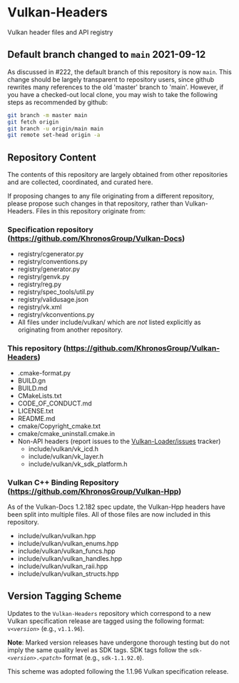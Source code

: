 # Vulkan-Headers

Vulkan header files and API registry

## Default branch changed to `main` 2021-09-12

As discussed in #222, the default branch of this repository is now `main`. This change should be largely transparent to repository users, since github rewrites many references to the old 'master' branch to 'main'. However, if you have a checked-out local clone, you may wish to take the following steps as recommended by github:

```sh
git branch -m master main
git fetch origin
git branch -u origin/main main
git remote set-head origin -a
```

## Repository Content

The contents of this repository are largely obtained from other repositories
and are collected, coordinated, and curated here.

If proposing changes to any file originating from a different repository,
please propose such changes in that repository, rather than Vulkan-Headers.
Files in this repository originate from:

### Specification repository (https://github.com/KhronosGroup/Vulkan-Docs)

* registry/cgenerator.py
* registry/conventions.py
* registry/generator.py
* registry/genvk.py
* registry/reg.py
* registry/spec_tools/util.py
* registry/validusage.json
* registry/vk.xml
* registry/vkconventions.py
* All files under include/vulkan/ which are *not* listed explicitly as originating from another repository.

### This repository (https://github.com/KhronosGroup/Vulkan-Headers)

* .cmake-format.py
* BUILD.gn
* BUILD.md
* CMakeLists.txt
* CODE_OF_CONDUCT.md
* LICENSE.txt
* README.md
* cmake/Copyright_cmake.txt
* cmake/cmake_uninstall.cmake.in
* Non-API headers (report issues to the [Vulkan-Loader/issues](https://github.com/KhronosGroup/Vulkan-Loader/issues) tracker)
  * include/vulkan/vk_icd.h
  * include/vulkan/vk_layer.h
  * include/vulkan/vk_sdk_platform.h

### Vulkan C++ Binding Repository (https://github.com/KhronosGroup/Vulkan-Hpp)

As of the Vulkan-Docs 1.2.182 spec update, the Vulkan-Hpp headers have been
split into multiple files. All of those files are now included in this
repository.

* include/vulkan/vulkan.hpp
* include/vulkan/vulkan_enums.hpp
* include/vulkan/vulkan_funcs.hpp
* include/vulkan/vulkan_handles.hpp
* include/vulkan/vulkan_raii.hpp
* include/vulkan/vulkan_structs.hpp

## Version Tagging Scheme

Updates to the `Vulkan-Headers` repository which correspond to a new Vulkan
specification release are tagged using the following format:
`v<`_`version`_`>` (e.g., `v1.1.96`).

**Note**: Marked version releases have undergone thorough testing but do not
imply the same quality level as SDK tags. SDK tags follow the
`sdk-<`_`version`_`>.<`_`patch`_`>` format (e.g., `sdk-1.1.92.0`).

This scheme was adopted following the 1.1.96 Vulkan specification release.

